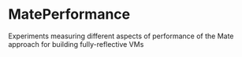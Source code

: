 # MatePerformance
Experiments measuring different aspects of performance of the Mate approach for building fully-reflective VMs 
